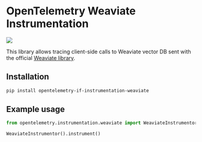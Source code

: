 # OpenTelemetry Weaviate Instrumentation

<a href="https://pypi.org/project/opentelemetry-if-instrumentation-weaviate/">
    <img src="https://badge.fury.io/py/opentelemetry-instrumentation-weaviate.svg">
</a>

This library allows tracing client-side calls to Weaviate vector DB sent with the official [Weaviate library](https://github.com/weaviate/weaviate-python-client).

## Installation

```bash
pip install opentelemetry-if-instrumentation-weaviate
```

## Example usage

```python
from opentelemetry.instrumentation.weaviate import WeaviateInstrumentor

WeaviateInstrumentor().instrument()
```
